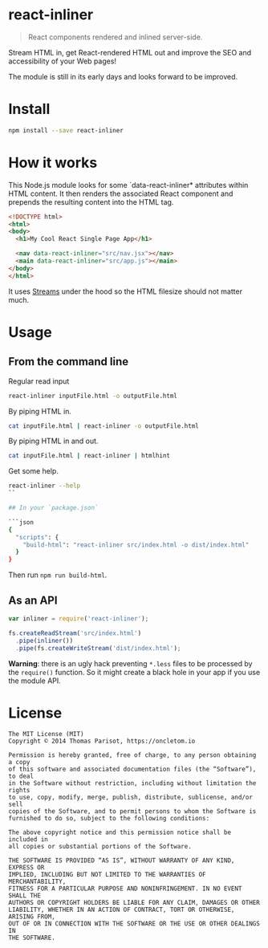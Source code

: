 # react-inliner

> React components rendered and inlined server-side.

Stream HTML in, get React-rendered HTML out and improve the SEO and accessibility of your Web pages!

The module is still in its early days and looks forward to be improved.

# Install

```bash
npm install --save react-inliner
```

# How it works

This Node.js module looks for some `data-react-inliner* attributes within HTML content.
It then renders the associated React component and prepends the resulting content into the HTML tag.

```html
<!DOCTYPE html>
<html>
<body>
  <h1>My Cool React Single Page App</h1>

  <nav data-react-inliner="src/nav.jsx"></nav>
  <main data-react-inliner="src/app.js"></main>
</body>
</html>
```

It uses [Streams](http://nodejs.org/api/stream.html) under the hood so the HTML filesize should not matter much.

# Usage

## From the command line

Regular read input

```bash
react-inliner inputFile.html -o outputFile.html
```

By piping HTML in.

```bash
cat inputFile.html | react-inliner -o outputFile.html
```

By piping HTML in and out.

```bash
cat inputFile.html | react-inliner | htmlhint
```

Get some help.

```bash
react-inliner --help
``

## In your `package.json`

```json
{
  "scripts": {
    "build-html": "react-inliner src/index.html -o dist/index.html"
  }
}
```

Then run `npm run build-html`.

## As an API

```js
var inliner = require('react-inliner');

fs.createReadStream('src/index.html')
  .pipe(inliner())
  .pipe(fs.createWriteStream('dist/index.html');
```

**Warning**: there is an ugly hack preventing `*.less` files to be processed by the `require()` function.
So it might create a black hole in your app if you use the module API.

# License

    The MIT License (MIT)
    Copyright © 2014 Thomas Parisot, https://oncletom.io

    Permission is hereby granted, free of charge, to any person obtaining a copy
    of this software and associated documentation files (the “Software”), to deal
    in the Software without restriction, including without limitation the rights
    to use, copy, modify, merge, publish, distribute, sublicense, and/or sell
    copies of the Software, and to permit persons to whom the Software is
    furnished to do so, subject to the following conditions:

    The above copyright notice and this permission notice shall be included in
    all copies or substantial portions of the Software.

    THE SOFTWARE IS PROVIDED “AS IS”, WITHOUT WARRANTY OF ANY KIND, EXPRESS OR
    IMPLIED, INCLUDING BUT NOT LIMITED TO THE WARRANTIES OF MERCHANTABILITY,
    FITNESS FOR A PARTICULAR PURPOSE AND NONINFRINGEMENT. IN NO EVENT SHALL THE
    AUTHORS OR COPYRIGHT HOLDERS BE LIABLE FOR ANY CLAIM, DAMAGES OR OTHER
    LIABILITY, WHETHER IN AN ACTION OF CONTRACT, TORT OR OTHERWISE, ARISING FROM,
    OUT OF OR IN CONNECTION WITH THE SOFTWARE OR THE USE OR OTHER DEALINGS IN
    THE SOFTWARE.
